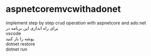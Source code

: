 # aspnetcoremvcwithadonet
implement step by step crud operation with aspnetcore and ado.net
<br />
برای راه اندازی این برنامه در 
<br />
vscode
<br />
پوشه را باز کنید
<br />
 dotnet restore
<br />
 dotnet run
<br />
